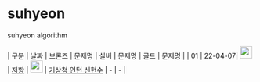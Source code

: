# suhyeon
suhyeon algorithm

| 구분 | 날짜 | 브론즈 | 문제명 | 실버 | 문제명 | 골드 | 문제명 |
| 01 | 22-04-07| <img height="25px" width="25px" src="https://static.solved.ac/tier_small/4.svg"/> | [저항](https://github.com/algorithmofthelegends/suhyeon/blob/main/1_220407/bronze.cpp) | <img height="25px" width="25px" src="https://static.solved.ac/tier_small/6.svg"/> | [기상청 인턴 신현수](https://github.com/algorithmofthelegends/suhyeon/blob/main/1_220407/silver.cpp) | - | - |